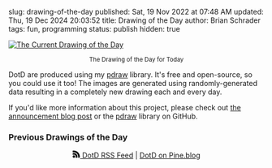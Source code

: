 slug: drawing-of-the-day
published: Sat, 19 Nov 2022 at 07:48 AM
updated: Thu, 19 Dec 2024 20:03:52 
title: Drawing of the Day
author: Brian Schrader
tags: fun, programming
status: publish
hidden: true

<style>
    #gallery {
        width: auto;
        overflow-x: scroll;
        display: flex;
        gap: 0.5rem;
    }

    #gallery>a {
        flex: 1;
        text-align: center;
        padding-bottom: 1rem;
        max-width: 150px;
        margin-right: 0.25rem;
    }

    .post img.potd {
        background: white;
        padding: 0.25rem;
        border-radius: 4px;
    }

    .post img.prev-potd {
        background: white;
        padding: 0.25rem;
        border-radius: 4px;
        max-width: 150px;
        max-height: 300px;
    }

</style>

<a
  href="https://home.brianschrader.com/drawing-of-the-day/latest.png"
  target="_blank"
  title="Drawing of the Day"
  rel="noreferrer nofollow noopener">
<img
  alt="The Current Drawing of the Day"
  src="https://home.brianschrader.com/drawing-of-the-day/latest.png"
  class="image-center potd"
/></a>
<center><caption><small>
The Drawing of the Day for Today
</small></caption></center>

DotD are produced using my [pdraw][1] library. It's free and open-source, so you could use it too! The images are generated using randomly-generated data resulting in a completely new drawing each and every day.

If you'd like more information about this project, please check out [the announcement blog post][2] or the [pdraw][1] library on GitHub.

[1]: https://github.com/sonictherocketman/pdraw
[2]: /archive/a-drawing-every-day/

### Previous Drawings of the Day

<div id="gallery"></div>

<div style="text-align:center">
<a
    href="https://home.brianschrader.com/drawing-of-the-day/rss.xml"
    title="RSS Feed for Drawings of the Day"
    rel="alternate"
/>
<svg version="1.1" id="Icons" xmlns="http://www.w3.org/2000/svg" xmlns:xlink="http://www.w3.org/1999/xlink" x="0px" y="0px" width="15" height="15"
	 viewBox="0 0 32 32" style="enable-background:new 0 0 32 32;" xml:space="preserve">
<g>
<path d="M6,21c-2.8,0-5,2.2-5,5s2.2,5,5,5s5-2.2,5-5S8.8,21,6,21z"/>
<path d="M5.8,1c-1.2,0-2.5,0.1-4,0.3C1.4,1.4,1,1.8,1,2.3v5.1c0,0.3,0.1,0.6,0.4,0.8s0.5,0.3,0.8,0.2c1.2-0.2,2.4-0.4,3.6-0.4
    c10,0,18.1,8.1,18.1,18.1c0,1.2-0.1,2.4-0.4,3.6c-0.1,0.3,0,0.6,0.2,0.8c0.2,0.2,0.5,0.4,0.8,0.4h5.1c0.5,0,0.9-0.4,1-0.8
    c0.2-1.4,0.3-2.7,0.3-4C31,12.3,19.7,1,5.8,1z"/>
<path d="M5.9,11c-1.4,0-2.8,0.2-4.1,0.6c-0.4,0.1-0.7,0.5-0.7,1V18c0,0.3,0.2,0.7,0.5,0.8c0.3,0.2,0.7,0.2,1,0.1
    c1.1-0.5,2.2-0.8,3.4-0.8c4.4,0,8,3.6,8,8c0,1.2-0.3,2.3-0.8,3.4c-0.1,0.3-0.1,0.7,0.1,1c0.2,0.3,0.5,0.5,0.8,0.5h5.5
    c0.4,0,0.8-0.3,1-0.7c0.4-1.4,0.6-2.8,0.6-4.1C21,17.8,14.2,11,5.9,11z"/>
</g>
</svg>
DotD RSS Feed</a>
|
<a
    href="https://pine.blog/sites/45032b9d-80e1-414d-b693-cca389b5dd1a"
    title="DotD on Pine.blog"
    rel="nofollow noopener noreferrer">
DotD on Pine.blog
</a>
</div>

<script>
(() => {
    const p = 'https://home.brianschrader.com/drawing-of-the-day/{date}.png';
    const dates = Array.from(Array(14).keys()).map(i => {
        const date = new Date();
        date.setDate(date.getDate() - i);
        return date;
    }).filter(date => (
        Math.floor((date.getTime() - (new Date('2022-11-18').getTime())) / (60*60*24*1000)) >= 0 && Math.floor(((new Date().getTime()) - date.getTime()) / (60*60*24*1000)) < 14
    )).map(date => {
        const day = date.getDate() < 10 ? '0' + date.getDate() : date.getDate(),
            month = date.getMonth() + 1 < 10 ? '0' + (date.getMonth() + 1) : date.getMonth() + 1,
            year = date.getFullYear();
        return `${year}-${month}-${day}`;
    });

    const gallery = document.querySelector('#gallery');
    dates.forEach(date => {
        const url = p.replace('{date}', date);

        const container = document.createElement('a');
        container.href = url;
        container.target = '_blank';
        container.rel = 'noreferrer noopener nofollow';

        const img = document.createElement('img');
        img.src = url;
        img.alt = `The Image of the Day for ${dates}`;
        img.className = 'prev-potd';
        img.loading = 'lazy';

        container.appendChild(img);

        const text = document.createElement('small');
        text.innerText = date;
        container.appendChild(text);

        gallery.appendChild(container);
    });
})()
</script>
